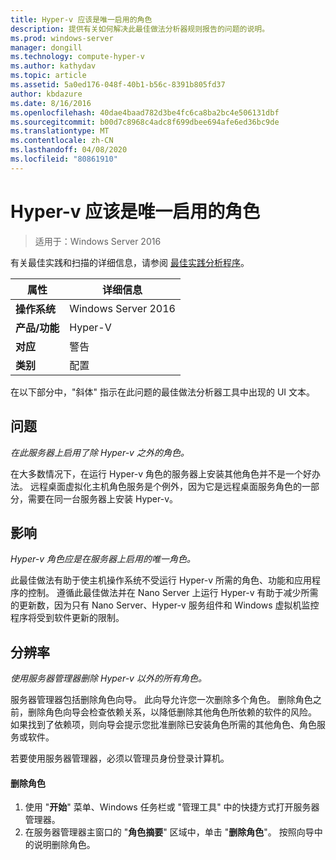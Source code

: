 ```yaml
---
title: Hyper-v 应该是唯一启用的角色
description: 提供有关如何解决此最佳做法分析器规则报告的问题的说明。
ms.prod: windows-server
manager: dongill
ms.technology: compute-hyper-v
ms.author: kathydav
ms.topic: article
ms.assetid: 5a0ed176-048f-40b1-b56c-8391b805fd37
author: kbdazure
ms.date: 8/16/2016
ms.openlocfilehash: 40dae4baad782d3be4fc6ca8ba2bc4e506131dbf
ms.sourcegitcommit: b00d7c8968c4adc8f699dbee694afe6ed36bc9de
ms.translationtype: MT
ms.contentlocale: zh-CN
ms.lasthandoff: 04/08/2020
ms.locfileid: "80861910"
---
```

# <a name="hyper-v-should-be-the-only-enabled-role"></a>Hyper-v 应该是唯一启用的角色

>适用于：Windows Server 2016

有关最佳实践和扫描的详细信息，请参阅 [最佳实践分析程序](https://go.microsoft.com/fwlink/?LinkId=122786)。  
  
|属性|详细信息|  
|-|-|  
|**操作系统**|Windows Server 2016|  
|**产品/功能**|Hyper-V|  
|**对应**|警告|  
|**类别**|配置|  
  
在以下部分中，"斜体" 指示在此问题的最佳做法分析器工具中出现的 UI 文本。  
  
## <a name="issue"></a>问题  
  
*在此服务器上启用了除 Hyper-v 之外的角色。*  
  
在大多数情况下，在运行 Hyper-v 角色的服务器上安装其他角色并不是一个好办法。 远程桌面虚拟化主机角色服务是个例外，因为它是远程桌面服务角色的一部分，需要在同一台服务器上安装 Hyper-v。  
  
## <a name="impact"></a>影响  
  
*Hyper-v 角色应是在服务器上启用的唯一角色。*  
  
此最佳做法有助于使主机操作系统不受运行 Hyper-v 所需的角色、功能和应用程序的控制。 遵循此最佳做法并在 Nano Server 上运行 Hyper-v 有助于减少所需的更新数，因为只有 Nano Server、Hyper-v 服务组件和 Windows 虚拟机监控程序将受到软件更新的限制。  
  
## <a name="resolution"></a>分辨率  
  
*使用服务器管理器删除 Hyper-v 以外的所有角色。*  
  
服务器管理器包括删除角色向导。 此向导允许您一次删除多个角色。 删除角色之前，删除角色向导会检查依赖关系，以降低删除其他角色所依赖的软件的风险。 如果找到了依赖项，则向导会提示您批准删除已安装角色所需的其他角色、角色服务或软件。   
  
若要使用服务器管理器，必须以管理员身份登录计算机。  
  
#### <a name="to-remove-a-role"></a>删除角色  
  
1.  使用 "**开始**" 菜单、Windows 任务栏或 "管理工具" 中的快捷方式打开服务器管理器。  
2.   在服务器管理器主窗口的 "**角色摘要**" 区域中，单击 "**删除角色**"。 按照向导中的说明删除角色。   
  
  
  


